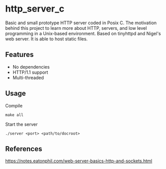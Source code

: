 # http_server_c
Basic and small prototype HTTP server coded in Posix C. The motivation behind this project to learn more about HTTP, servers, and low level programming in a Unix-based environment. Based on tinyhttpd and Nigel's web server. It is able to host static files.

## Features

- No dependencies
- HTTP/1.1 support
- Multi-threaded

## Usage
Compile
```
make all
```

Start the server
```
./server <port> <path/to/docroot>
```
## References

https://notes.eatonphil.com/web-server-basics-http-and-sockets.html


